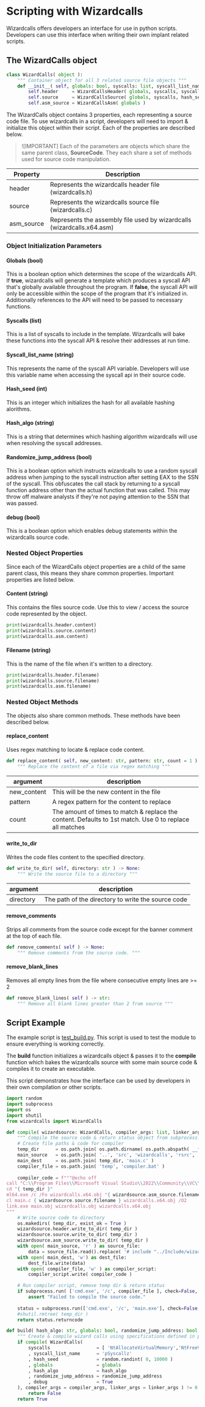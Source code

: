 # Scripting with Wizardcalls
Wizardcalls offers developers an interface for use in python scripts. Developers can use this interface when writing their own implant related scripts.

## The WizardCalls object
```py
class WizardCalls( object ):
    """ Container object for all 3 related source file objects """
    def __init__( self, globals: bool, syscalls: list, syscall_list_name:str, hash_seed: int, hash_algo:str, randomize_jump_address:bool, debug: bool ):
        self.header     = WizardCallsHeader( globals, syscalls, syscall_list_name )
        self.source     = WizardCallsSource( globals, syscalls, hash_seed, hash_algo, randomize_jump_address, debug )
        self.asm_source = WizardCallsAsm( globals )
```
The WizardCalls object contains 3 properties, each representing a source code file. To use wizardcalls in a script, developers will need to import & initialize this object within their script. Each of the properties are described below.

> ![IMPORTANT]
> Each of the parameters are objects which share the same parent class, **SourceCode**. They each share a set of methods used for source code manipulation. 

| Property | Description |
| - | - |
| header | Represents the wizardcalls header file (wizardcalls.h)
| source | Represents the wizardcalls source file (wizardcalls.c)
| asm_source | Represents the assembly file used by wizardcalls (wizardcalls.x64.asm)

### Object Initialization Parameters
#### Globals (bool)
This is a boolean option which determines the scope of the wizardcalls API. If **true**, wizardcalls will generate a template which produces a syscall API that's globally available throughout the program. If **false**, the syscall API will only be accessible within the scope of the program that it's initialized in. Additionally references to the API will need to be passed to necessary functions.

#### Syscalls (list)
This is a list of syscalls to include in the template. Wizardcalls will bake these functions into the syscall API & resolve their addresses at run time.

#### Syscall_list_name (string)
This represents the name of the syscall API variable. Developers will use this variable name when accessing the syscall api in their source code.

#### Hash_seed (int)
This is an integer which initializes the hash for all available hashing alorithms.

#### Hash_algo (string)
This is a string that determines which hashing algorithm wizardcalls will use when resolving the syscall addresses.

#### Randomize_jump_address (bool)
This is a boolean option which instructs wizardcalls to use a random syscall address when jumping to the syscall instruction after setting EAX to the SSN of the syscall. This obfuscates the call stack by returning to a syscall function address other than the actual function that was called. This may throw off malware analysts if they're not paying attention to the SSN that was passed.

#### debug (bool)
This is a boolean option which enables debug statements within the wizardcalls source code.

### Nested Object Properties
Since each of the WizardCalls object properties are a child of the same parent class, this means they share common properties. Important properties are listed below.

#### Content (string)
This contains the files source code. Use this to view / access the source code represented by the object.
```py
print(wizardcalls.header.content)
print(wizardcalls.source.content)
print(wizardcalls.asm.content)
```

#### Filename (string)
This is the name of the file when it's written to a directory.
```py
print(wizardcalls.header.filename)
print(wizardcalls.source.filename)
print(wizardcalls.asm.filename)
```

### Nested Object Methods
The objects also share common methods. These methods have been described below.

#### replace_content
Uses regex matching to locate & replace code content.
```py
def replace_content( self, new_content: str, pattern: str, count = 1 ) -> None:
    """ Replace the content of a file via regex matching """
```
| argument | description |
| - | - |
| new_content | This will be the new content in the file |
| pattern | A regex pattern for the content to replace |
| count | The amount of times to match & replace the content. Defaults to 1st match. Use 0 to replace all matches |

#### write_to_dir
Writes the code files content to the specified directory.
```py
def write_to_dir( self, directory: str ) -> None:
    """ Write the source file to a directory """
```
| argument | description |
| - | - |
| directory | The path of the directory to write the source code

#### remove_comments
Strips all comments from the source code except for the banner comment at the top of each file.
```py
def remove_comments( self ) -> None:
    """ Remove comments from the source code. """
```

#### remove_blank_lines
Removes all empty lines from the file where consecutive empty lines are >= 2
```py
def remove_blank_lines( self ) -> str:
    """ Remove all blank lines greater than 2 from source """
```

## Script Example
The example script is [test_build.py](../../../tests/test_build.py). This script is used to test the module to ensure everything is working correctly.

The **build** function initializes a wizardcalls object & passes it to the **compile** function which bakes the wizardcalls source with some main source code & compiles it to create an executable.

This script demonstrates how the interface can be used by developers in their own compilation or other scripts.

```py
import random
import subprocess
import os
import shutil
from wizardcalls import WizardCalls

def compile( wizardsource: WizardCalls, compiler_args: list, linker_args: list ) -> int:
    """ Compile the source code & return status object from subprocess.run """
    # Create file paths & code for compiler
    temp_dir      = os.path.join( os.path.dirname( os.path.abspath( __file__ ) ), 'temp' )
    main_source   = os.path.join( '..', 'src', 'wizardcalls', 'rsrc', 'code', 'solution file', 'src', 'source', 'main.c' )
    main_dest     = os.path.join( temp_dir, 'main.c' )
    compiler_file = os.path.join( 'temp', 'compiler.bat' )
    
    compiler_code = f"""@echo off
call "C:\\Program Files\\Microsoft Visual Studio\\2022\\Community\\VC\\Auxiliary\\Build\\vcvars64.bat"
cd "{ temp_dir }"
ml64.exe /c /Fo wizardcalls.x64.obj "{ wizardsource.asm_source.filename }"
cl main.c { wizardsource.source.filename } wizardcalls.x64.obj /O2
link.exe main.obj wizardcalls.obj wizardcalls.x64.obj
"""
    # Write source code to directory
    os.makedirs( temp_dir, exist_ok = True )
    wizardsource.header.write_to_dir( temp_dir )
    wizardsource.source.write_to_dir( temp_dir )
    wizardsource.asm_source.write_to_dir( temp_dir )
    with open( main_source, 'r' ) as source_file:
        data = source_file.read().replace( '# include "../Include/wizardcalls.h"', '# include "wizardcalls.h"' )
    with open( main_dest, 'w') as dest_file:
        dest_file.write(data)
    with open( compiler_file, 'w' ) as compiler_script:
        compiler_script.write( compiler_code )

    # Run compiler script, remove temp dir & return status
    if subprocess.run( ['cmd.exe', '/c', compiler_file ], check=False, capture_output=NO_SHOW_COMPILATION_OUTPUT ).returncode != 0:
        assert "Failed to compile the source code."
    
    status = subprocess.run(['cmd.exe', '/c', 'main.exe'], check=False, capture_output=NO_SHOW_EXECUTION_OUTPUT, cwd=temp_dir)
    #shutil.rmtree( temp_dir )
    return status.returncode

def build( hash_algo: str, globals: bool, randomize_jump_address: bool, compiler_args = [], linker_args = [] ) -> bool:
    """ Create & compile wizard calls using specifications defined in parameters """
    if compile( WizardCalls(
        syscalls                 = [ 'NtAllocateVirtualMemory','NtFreeVirtualMemory','NtWriteVirtualMemory','NtCreateThreadEx','NtWaitForSingleObject' ]
        , syscall_list_name      = 'pSyscallz'
        , hash_seed              = random.randint( 0, 10000 )
        , globals                = globals
        , hash_algo              = hash_algo
        , randomize_jump_address = randomize_jump_address
        , debug                  = True
    ), compiler_args = compiler_args, linker_args = linker_args ) != 0:
        return False
    return True
```